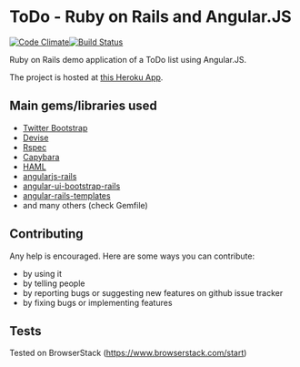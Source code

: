 # ToDo - Ruby on Rails and Angular.JS
[![Code Climate](https://codeclimate.com/github/Ricardonacif/todo-rails-angular/badges/gpa.svg)](https://codeclimate.com/github/Ricardonacif/todo-rails-angular)[![Build Status](https://travis-ci.org/Ricardonacif/todo-rails-angular.svg)](https://travis-ci.org/Ricardonacif/todo-rails-angular)

Ruby on Rails demo application of a ToDo list using Angular.JS.



 
The project is hosted at [this Heroku App](http://rails-todo-demo.herokuapp.com).
## Main gems/libraries used ##

* [Twitter Bootstrap](http://getbootstrap.com/)
* [Devise](https://github.com/plataformatec/devise)
* [Rspec](http://rspec.info/)
* [Capybara](https://github.com/jnicklas/capybara)
* [HAML](http://haml.info)
* [angularjs-rails](https://github.com/hiravgandhi/angularjs-rails)
* [angular-ui-bootstrap-rails](https://github.com/pitr/angular-rails-templates)
* [angular-rails-templates](https://github.com/cconstantin/angular-ui-bootstrap-rails)
* and many others (check Gemfile)

## Contributing ##

Any help is encouraged. Here are some ways you can contribute:

* by using it
* by telling people
* by reporting bugs or suggesting new features on github issue tracker
* by fixing bugs or implementing features

## Tests ##

Tested on BrowserStack   (https://www.browserstack.com/start)
